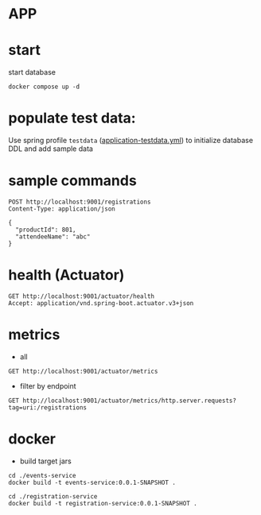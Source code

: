 APP
===

start
===
start database
```shell
docker compose up -d
```

populate test data:
===
Use spring profile `testdata` ([application-testdata.yml](events-service/src/main/resources/application-testdata.yml)) to initialize database DDL and add sample data

sample commands
===
```http request
POST http://localhost:9001/registrations
Content-Type: application/json

{
  "productId": 801,
  "attendeeName": "abc"
}
```

health (Actuator)
===
```http request
GET http://localhost:9001/actuator/health
Accept: application/vnd.spring-boot.actuator.v3+json
```

metrics
===
* all
```http request
GET http://localhost:9001/actuator/metrics
```
* filter by endpoint
```http request
GET http://localhost:9001/actuator/metrics/http.server.requests?tag=uri:/registrations
```

docker
===
* build target jars
```shell
cd ./events-service
docker build -t events-service:0.0.1-SNAPSHOT .
```
```shell
cd ./registration-service
docker build -t registration-service:0.0.1-SNAPSHOT .
```